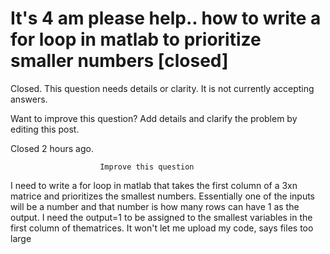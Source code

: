 
# It's 4 am please help.. how to write a for loop in matlab to prioritize smaller numbers [closed]







Closed. This question needs details or clarity. It is not currently accepting answers.
                        
                    










Want to improve this question? Add details and clarify the problem by editing this post.


Closed 2 hours ago.







                        Improve this question
                    



I need to write a for loop in matlab that takes the first column of a 3xn matrice and prioritizes the smallest numbers. Essentially one of the inputs will be a number and that number is how many rows can have 1 as the output. I need the output=1 to be assigned to the smallest variables in the first column of thematrices.
It won't let me upload my code, says files too large

        